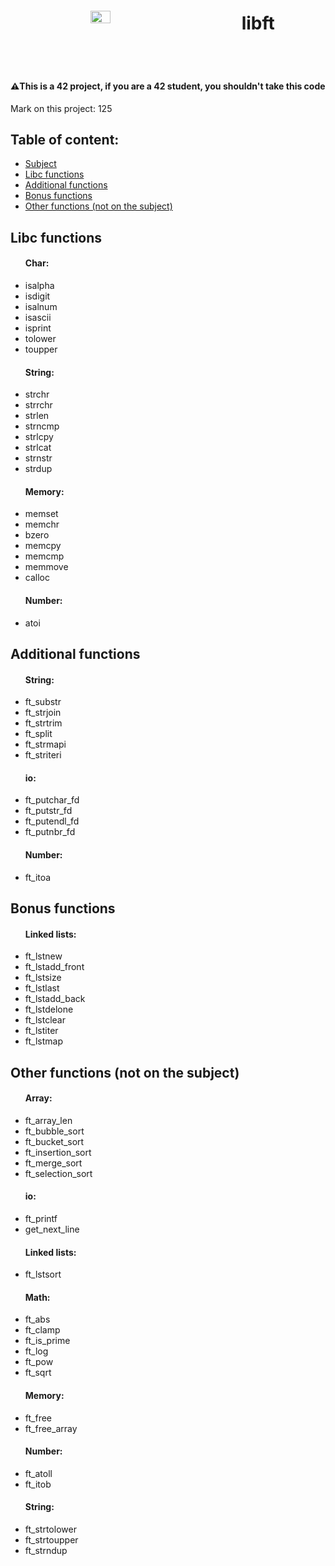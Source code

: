 <body>
	<header style="display: flex; align-items: center; justify-content: space-around">
		<img width="25%" src="https://avatars.githubusercontent.com/u/91893485?v=4"/>
		<h1>libft</h1>
	</header>
	<h4>⚠️This is a 42 project, if you are a 42 student, you shouldn't take this code </h4>
	<p>Mark on this project: 125</p>
	<h2>Table of content: </h2>
	<ul>
		<li><a href="https://cdn.intra.42.fr/pdf/pdf/64602/en.subject.pdf">Subject</a></li>
		<li><a href="#libc">Libc functions</a></li>
		<li><a href="#additional">Additional functions</a></li>
		<li><a href="#bonus">Bonus functions</a></li>
		<li><a href="#other">Other functions (not on the subject)</a></li>
	</ul>
	<h2 id="libc">Libc functions</h2>
	<ul>
		<h4>Char: </h4>
		<li>isalpha</li>
		<li>isdigit</li>
		<li>isalnum</li>
		<li>isascii</li>
		<li>isprint</li>
		<li>tolower</li>
		<li>toupper</li>
		<h4>String: </h4>
		<li>strchr</li>
		<li>strrchr</li>
		<li>strlen</li>
		<li>strncmp</li>
		<li>strlcpy</li>
		<li>strlcat</li>
		<li>strnstr</li>
		<li>strdup</li>
		<h4>Memory: </h4>
		<li>memset</li>
		<li>memchr</li>
		<li>bzero</li>
		<li>memcpy</li>
		<li>memcmp</li>
		<li>memmove</li>
		<li>calloc</li>
		<h4>Number: </h4>
		<li>atoi</li>
	</ul>
	<h2 id="additional">Additional functions</h2>
	<ul>
		<h4>String: </h4>
		<li>ft_substr</li>
		<li>ft_strjoin</li>
		<li>ft_strtrim</li>
		<li>ft_split</li>
		<li>ft_strmapi</li>
		<li>ft_striteri</li>
		<h4>io: </h4>
		<li>ft_putchar_fd</li>
		<li>ft_putstr_fd</li>
		<li>ft_putendl_fd</li>
		<li>ft_putnbr_fd</li>
		<h4>Number: </h4>
		<li>ft_itoa</li>
	</ul>
	<h2 id="bonus">Bonus functions</h2>
	<ul>
		<h4>Linked lists: </h4>
		<li>ft_lstnew</li>
		<li>ft_lstadd_front</li>
		<li>ft_lstsize</li>
		<li>ft_lstlast</li>
		<li>ft_lstadd_back</li>
		<li>ft_lstdelone</li>
		<li>ft_lstclear</li>
		<li>ft_lstiter</li>
		<li>ft_lstmap</li>
	</ul>
	<h2 id="other">Other functions (not on the subject)</h2>
	<ul>
        <h4>Array: </h4>
        <li>ft_array_len</li>
        <li>ft_bubble_sort</li>
        <li>ft_bucket_sort</li>
        <li>ft_insertion_sort</li>
        <li>ft_merge_sort</li>
        <li>ft_selection_sort</li>
		<h4>io: </h4>
		<li>ft_printf</li>
		<li>get_next_line</li>
        <h4>Linked lists: </h4>
		<li>ft_lstsort</li>
        <h4>Math: </h4>
        <li>ft_abs</li>
        <li>ft_clamp</li>
        <li>ft_is_prime</li>
        <li>ft_log</li>
        <li>ft_pow</li>
        <li>ft_sqrt</li>
		<h4>Memory: </h4>
		<li>ft_free</li>
		<li>ft_free_array</li>
        <h4>Number: </h4>
        <li>ft_atoll</li>
        <li>ft_itob</li>
        <h4>String: </h4>
        <li>ft_strtolower</li>
        <li>ft_strtoupper</li>
        <li>ft_strndup</li>
	</ul>
</body>
